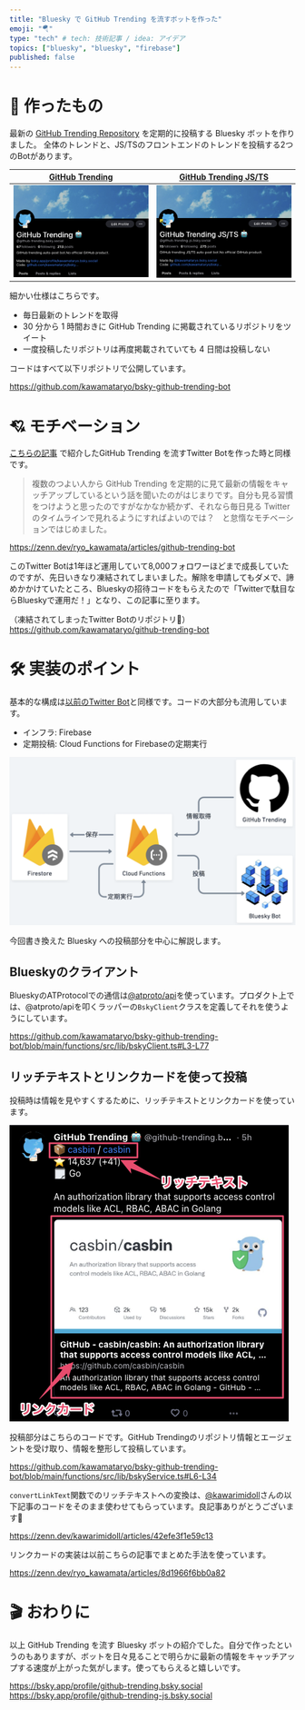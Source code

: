 ```yaml
---
title: "Bluesky で GitHub Trending を流すボットを作った"
emoji: "🪂"
type: "tech" # tech: 技術記事 / idea: アイデア
topics: ["bluesky", "bluesky", "firebase"]
published: false
---
```


# 🤖 作ったもの
最新の [GitHub Trending Repository](https://github.com/trending) を定期的に投稿する Bluesky ボットを作りました。 全体のトレンドと、JS/TSのフロントエンドのトレンドを投稿する2つのBotがあります。

|[GitHub Trending](https://bsky.app/profile/github-trending.bsky.social)|[GitHub Trending JS/TS](https://bsky.app/profile/github-trending-js.bsky.social)
|---|---|
|![](/images/ad4b88908f610b/2023-05-24-09-20-19.png)|![](/images/ad4b88908f610b/2023-05-24-09-19-55.png)|


細かい仕様はこちらです。

- 毎日最新のトレンドを取得
- 30 分から 1 時間おきに GitHub Trending に掲載されているリポジトリをツイート
- 一度投稿したリポジトリは再度掲載されていても 4 日間は投稿しない

コードはすべて以下リポジトリで公開しています。

https://github.com/kawamataryo/bsky-github-trending-bot


# 💘 モチベーション
[こちらの記事](https://zenn.dev/ryo_kawamata/articles/github-trending-bot) で紹介したGitHub Trending を流すTwitter Botを作った時と同様です。

> 複数のつよい人から GitHub Trending を定期的に見て最新の情報をキャッチアップしているという話を聞いたのがはじまりです。自分も見る習慣をつけようと思ったのですがなかなか続かず、それなら毎日見る Twitter のタイムラインで見れるようにすればよいのでは？　と怠惰なモチベーションではじめました。

https://zenn.dev/ryo_kawamata/articles/github-trending-bot

このTwitter Botは1年ほど運用していて8,000フォロワーほどまで成長していたのですが、先日いきなり凍結されてしまいました。解除を申請してもダメで、諦めかかけていたところ、Blueskyの招待コードをもらえたので「Twitterで駄目ならBlueskyで運用だ！」となり、この記事に至ります。

（凍結されてしまったTwitter Botのリポジトリ🥲）
https://github.com/kawamataryo/github-trending-bot



# 🛠️ 実装のポイント

基本的な構成は[以前のTwitter Bot](https://github.com/kawamataryo/github-trending-bot)と同様です。コードの大部分も流用しています。

- インフラ: Firebase
- 定期投稿: Cloud Functions for Firebaseの定期実行

![](/images/ad4b88908f610b/2023-05-25-08-18-12.png)

今回書き換えた Bluesky への投稿部分を中心に解説します。

## Blueskyのクライアント

BlueskyのATProtocolでの通信は[@atproto/api](https://www.npmjs.com/package/@atproto/api)を使っています。プロダクト上では、@atproto/apiを叩くラッパーの`BskyClient`クラスを定義してそれを使うようにしています。

https://github.com/kawamataryo/bsky-github-trending-bot/blob/main/functions/src/lib/bskyClient.ts#L3-L77


## リッチテキストとリンクカードを使って投稿
投稿時は情報を見やすくするために、リッチテキストとリンクカードを使っています。

![](/images/ad4b88908f610b/2023-05-25-05-25-04.png)


投稿部分はこちらのコードです。GitHub Trendingのリポジトリ情報とエージェントを受け取り、情報を整形して投稿しています。

https://github.com/kawamataryo/bsky-github-trending-bot/blob/main/functions/src/lib/bskyService.ts#L6-L34

`convertLinkText`関数でのリッチテキストへの変換は、[@kawarimidoll](https://twitter.com/kawarimidoll)さんの以下記事のコードをそのまま使わせてもらっています。良記事ありがとうございます🙏

https://zenn.dev/kawarimidoll/articles/42efe3f1e59c13

リンクカードの実装は以前こちらの記事でまとめた手法を使っています。

https://zenn.dev/ryo_kawamata/articles/8d1966f6bb0a82

# 🎬 おわりに

以上 GitHub Trending を流す Bluesky ボットの紹介でした。自分で作ったというのもありますが、ボットを日々見ることで明らかに最新の情報をキャッチアップする速度が上がった気がします。使ってもらえると嬉しいです。

https://bsky.app/profile/github-trending.bsky.social
https://bsky.app/profile/github-trending-js.bsky.social
